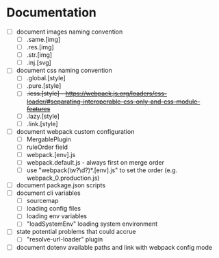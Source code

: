 # Documentation 

- [ ] document images naming convention 
    - [ ] .same.[img]
    - [ ] .res.[img]
    - [ ] .str.[img]
    - [ ] .inj.[svg]
- [ ] document css naming convention
    - [ ] .global.[style]
    - [ ] .pure.[style]
    - [ ] ~~.icss.[style] - https://webpack.js.org/loaders/css-loader/#separating-interoperable-css-only-and-css-module-features~~
    - [ ] .lazy.[style]
    - [ ] .link.[style]
- [ ] document webpack custom configuration  
    - [ ] MergablePlugin
    - [ ] ruleOrder field
    - [ ] webpack.[env].js
    - [ ] webpack.default.js - always first on merge order
    - [ ] use "webpack(\w?\d?)*.[env].js" to set the order (e.g. webpack_0.production.js)
- [ ] document package.json scripts
- [ ] document cli variables
    - [ ] sourcemap
    - [ ] loading config files
    - [ ] loading env variables
    - [ ] "loadSystemEnv" loading system environment
- [ ] state potential problems that could accrue
    - [ ] "resolve-url-loader" plugin
- [ ]  document dotenv available paths and link with webpack config mode
